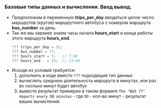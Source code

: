 ### Базовые типы данных и вычисления. Ввод вывод.

* Предположим в переменную **trips_per_day** вводиться целое число маршрутов (кругов) маршрутного автобуса с номером маршрута **bus_number** за день.
* Так же мы заранее знаем часы начала **hours_start** и конца работы этого маршрута **hours_end**. 
    ```c
    ??? trips_per_day = 32;
    ??? bus_number = 77;
    ??? hours_start = 7;   // 7:00
    ??? hours_end   = 23;  // 23:00
    ```
* Исходя из условий требуется:
  1. дополнить в коде вместо ```???``` подходящий тип данных
  2. вычислить среднюю длительность маршрута в минутах, или раз во сколько минут будет автобус
  3. вывести результат примерно в таком формате
     ```The "BUS 77" departs every DD minutes``` - где ```DD``` - кол-во минут - результат ваших вычислений.     
